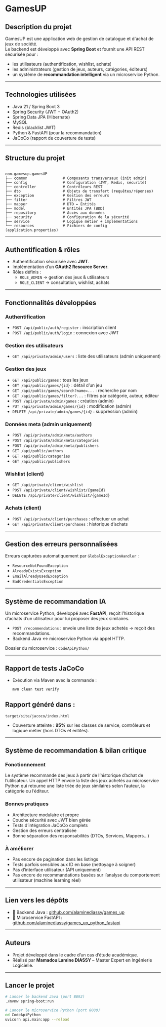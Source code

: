 # GamesUP

## Description du projet
GamesUP est une application web de gestion de catalogue et d'achat de jeux de société.  
Le backend est développé avec **Spring Boot** et fournit une API REST sécurisée pour :
- les utilisateurs (authentification, wishlist, achats)
- les administrateurs (gestion de jeux, auteurs, catégories, éditeurs)
- un système de **recommandation intelligent** via un microservice Python.

---

## Technologies utilisées

- Java 21 / Spring Boot 3
- Spring Security (JWT + OAuth2)
- Spring Data JPA (Hibernate)
- MySQL
- Redis (blacklist JWT)
- Python & FastAPI (pour la recommandation)
- JaCoCo (rapport de couverture de tests)

---

## Structure du projet

```

com.gamesup.gamesUP
├── common                # Composants transversaux (init admin)
├── config                # Configuration (JWT, Redis, sécurité)
├── controller            # Contrôleurs REST
├── dto                   # Objets de transfert (requêtes/réponses)
├── exception             # Gestion des erreurs
├── filter                # Filtres JWT
├── mapper                # DTO ↔ Entités
├── model                 # Entités JPA (BDD)
├── repository            # Accès aux données
├── security              # Configuration de la sécurité
├── service               # Logique métier + implémentations
└── resources             # Fichiers de config (application.properties)

````

---

## Authentification & rôles

- Authentification sécurisée avec **JWT**.
- Implémentation d’un **OAuth2 Resource Server**.
- Rôles définis :
  - `ROLE_ADMIN` → gestion des jeux & utilisateurs
  - `ROLE_CLIENT` → consultation, wishlist, achats

---

## Fonctionnalités développées

### Authentification
- `POST /api/public/auth/register` : inscription client
- `POST /api/public/auth/login` : connexion avec JWT

### Gestion des utilisateurs
- `GET /api/private/admin/users` : liste des utilisateurs (admin uniquement)

### Gestion des jeux
- `GET /api/public/games` : tous les jeux
- `GET /api/public/games/{id}` : détail d’un jeu
- `GET /api/public/games/search?name=...` : recherche par nom
- `GET /api/public/games/filter?...` : filtres par catégorie, auteur, éditeur
- `POST /api/private/admin/games` : création (admin)
- `PUT /api/private/admin/games/{id}` : modification (admin)
- `DELETE /api/private/admin/games/{id}` : suppression (admin)

### Données meta (admin uniquement)
- `POST /api/private/admin/meta/authors`
- `POST /api/private/admin/meta/categories`
- `POST /api/private/admin/meta/publishers`
- `GET /api/public/authors`
- `GET /api/public/categories`
- `GET /api/public/publishers`

### Wishlist (client)
- `GET /api/private/client/wishlist`
- `POST /api/private/client/wishlist/{gameId}`
- `DELETE /api/private/client/wishlist/{gameId}`

### Achats (client)
- `POST /api/private/client/purchases` : effectuer un achat
- `GET /api/private/client/purchases` : historique d’achats

---

## Gestion des erreurs personnalisées

Erreurs capturées automatiquement par `GlobalExceptionHandler` :
- `ResourceNotFoundException`
- `AlreadyExistsException`
- `EmailAlreadyUsedException`
- `BadCredentialsException`

---

## Système de recommandation IA

Un microservice Python, développé avec **FastAPI**, reçoit l’historique d’achats d’un utilisateur pour lui proposer des jeux similaires.

- `POST /recommendations` : envoie une liste de jeux achetés → reçoit des recommandations.
- Backend Java ↔ microservice Python via appel HTTP.

Dossier du microservice : `CodeApiPython/`

---

## Rapport de tests JaCoCo

- Exécution via Maven avec la commande :
  ```bash
  mvn clean test verify

## Rapport généré dans :

  ```
  target/site/jacoco/index.html
  ```
* Couverture atteinte : **95%** sur les classes de service, contrôleurs et logique métier (hors DTOs et entités).

---

## Système de recommandation & bilan critique

### Fonctionnement

Le système recommande des jeux à partir de l’historique d’achat de l’utilisateur. Un appel HTTP envoie la liste des jeux achetés au microservice Python qui retourne une liste triée de jeux similaires selon l’auteur, la catégorie ou l’éditeur.

### Bonnes pratiques

* Architecture modulaire et propre
* Couche sécurité avec JWT bien gérée
* Tests d’intégration JaCoCo complets
* Gestion des erreurs centralisée
* Bonne séparation des responsabilités (DTOs, Services, Mappers…)

### À améliorer

* Pas encore de pagination dans les listings
* Tests parfois sensibles aux ID en base (nettoyage à soigner)
* Pas d’interface utilisateur (API uniquement)
* Pas encore de recommandations basées sur l’analyse du comportement utilisateur (machine learning réel)

---

## Lien vers les dépôts

* 🎯 Backend Java : [github.com/alaminediassy/games\_up](https://github.com/alaminediassy/games_up)
* 🤖 Microservice FastAPI : [github.com/alaminediassy/games\_up\_python\_fastapi](https://github.com/alaminediassy/games_up_python_fastapi)

---

## Auteurs

* Projet développé dans le cadre d’un cas d’étude académique.
* Réalisé par **Mamadou Lamine DIASSY** – Master Expert en Ingénierie Logicielle.

---

## Lancer le projet

```bash
# Lancer le backend Java (port 8092)
./mvnw spring-boot:run

# Lancer le microservice Python (port 8000)
cd CodeApiPython
uvicorn api.main:app --reload
```
